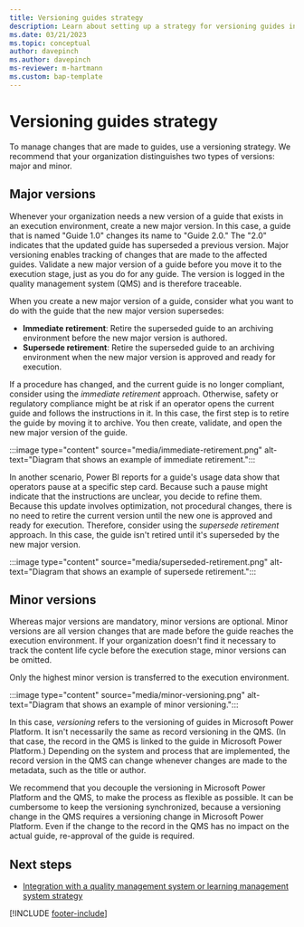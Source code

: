 ```yaml
---
title: Versioning guides strategy
description: Learn about setting up a strategy for versioning guides in a regulated industry.
ms.date: 03/21/2023
ms.topic: conceptual
author: davepinch
ms.author: davepinch
ms-reviewer: m-hartmann
ms.custom: bap-template
---
```


# Versioning guides strategy

To manage changes that are made to guides, use a versioning strategy. We recommend that your organization distinguishes two types of versions: major and minor.

## Major versions

Whenever your organization needs a new version of a guide that exists in an execution environment, create a new major version. In this case, a guide that is named "Guide 1.0" changes its name to "Guide 2.0." The "2.0" indicates that the updated guide has superseded a previous version. Major versioning enables tracking of changes that are made to the affected guides. Validate a new major version of a guide before you move it to the execution stage, just as you do for any guide. The version is logged in the quality management system (QMS) and is therefore traceable.

When you create a new major version of a guide, consider what you want to do with the guide that the new major version supersedes:

- **Immediate retirement**: Retire the superseded guide to an archiving environment before the new major version is authored.
- **Supersede retirement**: Retire the superseded guide to an archiving environment when the new major version is approved and ready for execution.

If a procedure has changed, and the current guide is no longer compliant, consider using the *immediate retirement* approach. Otherwise, safety or regulatory compliance might be at risk if an operator opens the current guide and follows the instructions in it. In this case, the first step is to retire the guide by moving it to archive. You then create, validate, and open the new major version of the guide.

:::image type="content" source="media/immediate-retirement.png" alt-text="Diagram that shows an example of immediate retirement.":::

In another scenario, Power BI reports for a guide's usage data show that operators pause at a specific step card. Because such a pause might indicate that the instructions are unclear, you decide to refine them. Because this update involves optimization, not procedural changes, there is no need to retire the current version until the new one is approved and ready for execution. Therefore, consider using the *supersede retirement* approach. In this case, the guide isn't retired until it's superseded by the new major version.

:::image type="content" source="media/superseded-retirement.png" alt-text="Diagram that shows an example of supersede retirement.":::

## Minor versions

Whereas major versions are mandatory, minor versions are optional. Minor versions are all version changes that are made before the guide reaches the execution environment. If your organization doesn't find it necessary to track the content life cycle before the execution stage, minor versions can be omitted.

Only the highest minor version is transferred to the execution environment.

:::image type="content" source="media/minor-versioning.png" alt-text="Diagram that shows an example of minor versioning.":::

In this case, *versioning* refers to the versioning of guides in Microsoft Power Platform. It isn't necessarily the same as record versioning in the QMS. (In that case, the record in the QMS is linked to the guide in Microsoft Power Platform.) Depending on the system and process that are implemented, the record version in the QMS can change whenever changes are made to the metadata, such as the title or author.

We recommend that you decouple the versioning in Microsoft Power Platform and the QMS, to make the process as flexible as possible. It can be cumbersome to keep the versioning synchronized, because a versioning change in the QMS requires a versioning change in Microsoft Power Platform. Even if the change to the record in the QMS has no impact on the actual guide, re-approval of the guide is required.

## Next steps

- [Integration with a quality management system or learning management system strategy](strategy-for-integrations-to-qmslms.md)

[!INCLUDE [footer-include](../../includes/footer-banner.md)]
